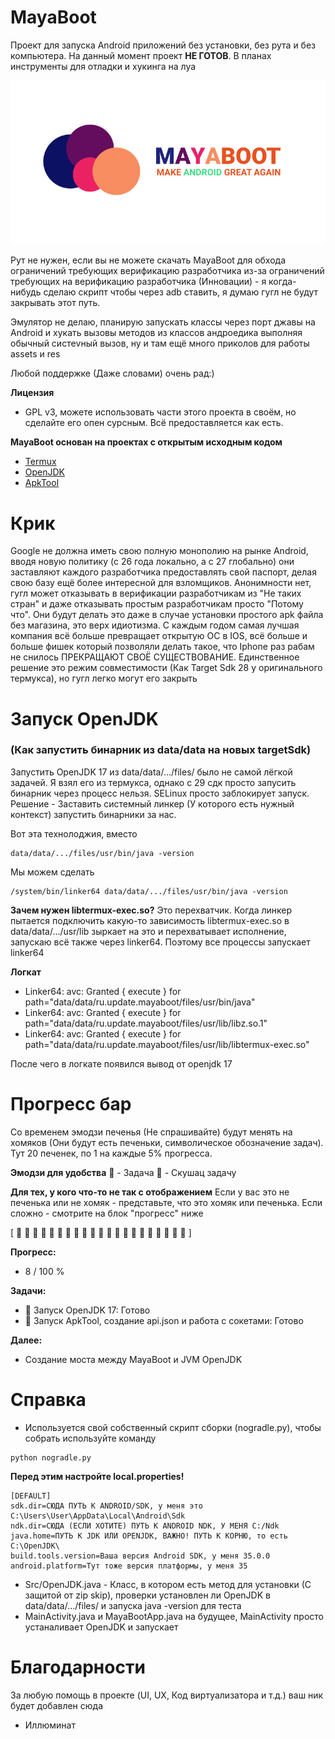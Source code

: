 # MayaBoot
Проект для запуска Android приложений без установки, без рута и без компьютера. На данный момент проект **НЕ ГОТОВ**. В планах инструменты для отладки и хукинга на луа

![MayaBoot Logo](logotype.png)

Рут не нужен, если вы не можете скачать MayaBoot для обхода ограничений требующих верификацию разработчика из-за ограничений требующих на верификацию разработчика (Инновации) - я когда-нибудь сделаю скрипт чтобы через adb ставить, я думаю гугл не будут закрывать этот путь.

Эмулятор не делаю, планирую запускать классы через порт джавы на Android и хукать вызовы методов из классов андроедика выполняя обычный систеvный вызов, ну и там ещё много приколов для работы assets и res

Любой поддержке (Даже словами) очень рад:)

**Лицензия**
- GPL v3, можете использовать части этого проекта в своём, но сделайте его опен сурсным. Всё предоставляется как есть.

**MayaBoot основан на проектах с открытым исходным кодом**
- [Termux](https://github.com/termux-play-store/termux-apps)  
- [OpenJDK](https://github.com/openjdk/jdk)  
- [ApkTool](https://github.com/iBotPeaches/Apktool)

# Крик
Google не должна иметь свою полную монополию на рынке Android, вводя новую политику (с 26 года локально, а с 27 глобально) они заставляют каждого разработчика предоставлять свой паспорт, делая свою базу ещё более интересной для взломщиков. Анонимности нет, гугл может отказывать в верификации разработчикам из "Не таких стран" и даже отказывать простым разработчикам просто "Потому что". Они будут делать это даже в случае установки простого apk файла без магазина, это верх идиотизма. С каждым годом самая лучшая компания всё больше превращает открытую ОС в IOS, всё больше и больше фишек который позволяли делать такое, что Iphone раз рабам не снилось ПРЕКРАЩАЮТ СВОЁ СУЩЕСТВОВАНИЕ. Единственное решение это режим совместимости (Как Target Sdk 28 у оригинального термукса), но гугл легко могут его закрыть

# Запуск OpenJDK
### (Как запустить бинарник из data/data на новых targetSdk)

Запустить OpenJDK 17 из data/data/.../files/ было не самой лёгкой задачей. Я взял его из термукса, однако с 29 сдк просто запусить бинарник через процесс нельзя. SELinux просто заблокирует запуск. Решение - Заставить системный линкер (У которого есть нужный контекст) запустить бинарники за нас.

Вот эта технолоджия, вместо
```
data/data/.../files/usr/bin/java -version
```

Мы можем сделать
```
/system/bin/linker64 data/data/.../files/usr/bin/java -version
```

**Зачем нужен libtermux-exec.so?**
Это перехватчик. Когда линкер пытается подключить какую-то зависимость libtermux-exec.so в data/data/.../usr/lib зыркает на это и перехватывает исполнение, запускаю всё также через linker64. Поэтому все процессы запускает linker64

**Логкат**
- Linker64: avc: Granted { execute } for path="data/data/ru.update.mayaboot/files/usr/bin/java"
- Linker64: avc: Granted { execute } for path="data/data/ru.update.mayaboot/files/usr/lib/libz.so.1"
- Linker64: avc: Granted { execute } for path="data/data/ru.update.mayaboot/files/usr/lib/libtermux-exec.so"

После чего в логкате появился вывод от openjdk 17

# Прогресс бар
Со временем эмодзи печенья (Не спрашивайте) будут менять на хомяков (Они будут есть печеньки, символическое обозначение задач). Тут 20 печенек, по 1 на каждые 5% прогресса.

**Эмодзи для удобства**
🍪 - Задача
🐹 - Скушац задачу

**Для тех, у кого что-то не так с отображением**
Если у вас это не печенька или не хомяк - представьте, что это хомяк или печенька. Если сложно - смотрите на блок "прогресс" ниже

[ 🐹 🐹 🍪 🍪 🍪 🍪 🍪 🍪 🍪 🍪 🍪 🍪 🍪 🍪 🍪 🍪 🍪 🍪 🍪 🍪 🍪 ]

**Прогресс:**
- 8 / 100 %

**Задачи:**
- 🍪 Запуск OpenJDK 17: Готово
- 🍪 Запуск ApkTool, создание api.json и работа с сокетами: Готово

**Далее:**
- Создание моста между MayaBoot и JVM OpenJDK

# Справка
- Используется свой собственный скрипт сборки (nogradle.py), чтобы собрать используйте команду

```
python nogradle.py
```

**Перед этим настройте local.properties!**
```
[DEFAULT]
sdk.dir=СЮДА ПУТЬ К ANDROID/SDK, у меня это C:\Users\User\AppData\Local\Android\Sdk
ndk.dir=СЮДА (ЕСЛИ ХОТИТЕ) ПУТЬ К ANDROID NDK, У МЕНЯ C:/Ndk
java.home=ПУТЬ К JDK ИЛИ OPENJDK, ВАЖНО! ПУТЬ К КОРНЮ, то есть C:\OpenJDK\
build.tools.version=Ваша версия Android SDK, у меня 35.0.0 
android.platform=Тут тоже версия платформы, у меня 35
```

- Src/OpenJDK.java - Класс, в котором есть метод для установки (С защитой от zip skip), проверки установлен ли OpenJDK в data/data/.../files/ и запуска java -version для теста
- MainActivity.java и MayaBootApp.java на будущее, MainActivity просто устаналивает OpenJDK и запускает

# Благодарности
За любую помощь в проекте (UI, UX, Код виртуализатора и т.д.) ваш ник будет добавлен сюда

- Иллюминат